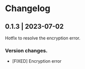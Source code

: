 # Changelog

## 0.1.3 | 2023-07-02
Hotfix to resolve the encryption error.

### Version changes.
- [FIXED] Encryption error
